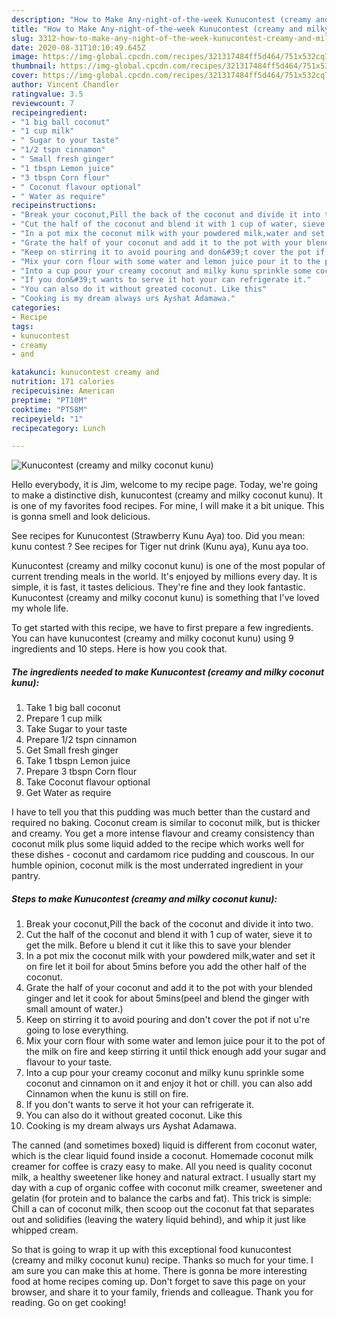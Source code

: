 ```yaml
---
description: "How to Make Any-night-of-the-week Kunucontest (creamy and milky coconut kunu)"
title: "How to Make Any-night-of-the-week Kunucontest (creamy and milky coconut kunu)"
slug: 3312-how-to-make-any-night-of-the-week-kunucontest-creamy-and-milky-coconut-kunu
date: 2020-08-31T10:10:49.645Z
image: https://img-global.cpcdn.com/recipes/321317484ff5d464/751x532cq70/kunucontest-creamy-and-milky-coconut-kunu-recipe-main-photo.jpg
thumbnail: https://img-global.cpcdn.com/recipes/321317484ff5d464/751x532cq70/kunucontest-creamy-and-milky-coconut-kunu-recipe-main-photo.jpg
cover: https://img-global.cpcdn.com/recipes/321317484ff5d464/751x532cq70/kunucontest-creamy-and-milky-coconut-kunu-recipe-main-photo.jpg
author: Vincent Chandler
ratingvalue: 3.5
reviewcount: 7
recipeingredient:
- "1 big ball coconut"
- "1 cup milk"
- " Sugar to your taste"
- "1/2 tspn cinnamon"
- " Small fresh ginger"
- "1 tbspn Lemon juice"
- "3 tbspn Corn flour"
- " Coconut flavour optional"
- " Water as require"
recipeinstructions:
- "Break your coconut,Pill the back of the coconut and divide it into two."
- "Cut the half of the coconut and blend it with 1 cup of water, sieve it to get the milk. Before u blend it cut it like this to save your blender"
- "In a pot mix the coconut milk with your powdered milk,water and set it on fire let it boil for about 5mins before you add the other half of the coconut."
- "Grate the half of your coconut and add it to the pot with your blended ginger and let it cook for about 5mins(peel and blend the ginger with small amount of water.)"
- "Keep on stirring it to avoid pouring and don&#39;t cover the pot if not u&#39;re going to lose everything."
- "Mix your corn flour with some water and lemon juice pour it to the pot of the milk on fire and keep stirring it until thick enough add your sugar and flavour to your taste."
- "Into a cup pour your creamy coconut and milky kunu sprinkle some coconut and cinnamon on it and enjoy it hot or chill. you can also add Cinnamon when the kunu is still on fire."
- "If you don&#39;t wants to serve it hot your can refrigerate it."
- "You can also do it without greated coconut. Like this"
- "Cooking is my dream always urs Ayshat Adamawa."
categories:
- Recipe
tags:
- kunucontest
- creamy
- and

katakunci: kunucontest creamy and 
nutrition: 171 calories
recipecuisine: American
preptime: "PT10M"
cooktime: "PT58M"
recipeyield: "1"
recipecategory: Lunch

---
```



![Kunucontest (creamy and milky coconut kunu)](https://img-global.cpcdn.com/recipes/321317484ff5d464/751x532cq70/kunucontest-creamy-and-milky-coconut-kunu-recipe-main-photo.jpg)

Hello everybody, it is Jim, welcome to my recipe page. Today, we're going to make a distinctive dish, kunucontest (creamy and milky coconut kunu). It is one of my favorites food recipes. For mine, I will make it a bit unique. This is gonna smell and look delicious.

See recipes for Kunucontest (Strawberry Kunu Aya) too. Did you mean: kunu contest ? See recipes for Tiger nut drink (Kunu aya), Kunu aya too.

Kunucontest (creamy and milky coconut kunu) is one of the most popular of current trending meals in the world. It's enjoyed by millions every day. It is simple, it is fast, it tastes delicious. They're fine and they look fantastic. Kunucontest (creamy and milky coconut kunu) is something that I've loved my whole life.


To get started with this recipe, we have to first prepare a few ingredients. You can have kunucontest (creamy and milky coconut kunu) using 9 ingredients and 10 steps. Here is how you cook that.

<!--inarticleads1-->

##### The ingredients needed to make Kunucontest (creamy and milky coconut kunu):

1. Take 1 big ball coconut
1. Prepare 1 cup milk
1. Take  Sugar to your taste
1. Prepare 1/2 tspn cinnamon
1. Get  Small fresh ginger
1. Take 1 tbspn Lemon juice
1. Prepare 3 tbspn Corn flour
1. Take  Coconut flavour optional
1. Get  Water as require


I have to tell you that this pudding was much better than the custard and required no baking. Coconut cream is similar to coconut milk, but is thicker and creamy. You get a more intense flavour and creamy consistency than coconut milk plus some liquid added to the recipe which works well for these dishes - coconut and cardamom rice pudding and couscous. In our humble opinion, coconut milk is the most underrated ingredient in your pantry. 

<!--inarticleads2-->

##### Steps to make Kunucontest (creamy and milky coconut kunu):

1. Break your coconut,Pill the back of the coconut and divide it into two.
1. Cut the half of the coconut and blend it with 1 cup of water, sieve it to get the milk. Before u blend it cut it like this to save your blender
1. In a pot mix the coconut milk with your powdered milk,water and set it on fire let it boil for about 5mins before you add the other half of the coconut.
1. Grate the half of your coconut and add it to the pot with your blended ginger and let it cook for about 5mins(peel and blend the ginger with small amount of water.)
1. Keep on stirring it to avoid pouring and don&#39;t cover the pot if not u&#39;re going to lose everything.
1. Mix your corn flour with some water and lemon juice pour it to the pot of the milk on fire and keep stirring it until thick enough add your sugar and flavour to your taste.
1. Into a cup pour your creamy coconut and milky kunu sprinkle some coconut and cinnamon on it and enjoy it hot or chill. you can also add Cinnamon when the kunu is still on fire.
1. If you don&#39;t wants to serve it hot your can refrigerate it.
1. You can also do it without greated coconut. Like this
1. Cooking is my dream always urs Ayshat Adamawa.


The canned (and sometimes boxed) liquid is different from coconut water, which is the clear liquid found inside a coconut. Homemade coconut milk creamer for coffee is crazy easy to make. All you need is quality coconut milk, a healthy sweetener like honey and natural extract. I usually start my day with a cup of organic coffee with coconut milk creamer, sweetener and gelatin (for protein and to balance the carbs and fat). This trick is simple: Chill a can of coconut milk, then scoop out the coconut fat that separates out and solidifies (leaving the watery liquid behind), and whip it just like whipped cream. 

So that is going to wrap it up with this exceptional food kunucontest (creamy and milky coconut kunu) recipe. Thanks so much for your time. I am sure you can make this at home. There is gonna be more interesting food at home recipes coming up. Don't forget to save this page on your browser, and share it to your family, friends and colleague. Thank you for reading. Go on get cooking!
